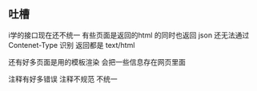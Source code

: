 ## 吐槽
i学的接口现在还不统一
有些页面是返回的html 的同时也返回 json 
还无法通过 Contenet-Type 识别 返回都是 text/html

还有好多页面是用的模板渲染 会把一些信息存在网页里面

注释有好多错误 注释不规范 不统一 